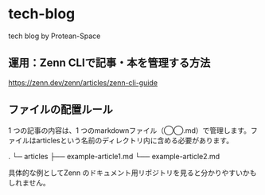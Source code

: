 # tech-blog
tech blog by Protean-Space

## 運用：Zenn CLIで記事・本を管理する方法
https://zenn.dev/zenn/articles/zenn-cli-guide


## ファイルの配置ルール
1 つの記事の内容は、1 つのmarkdownファイル（◯◯.md）で管理します。ファイルはarticlesという名前のディレクトリ内に含める必要があります。

.
└─ articles
   ├── example-article1.md
   └── example-article2.md

具体的な例としてZenn のドキュメント用リポジトリを見ると分かりやすいかもしれません。
